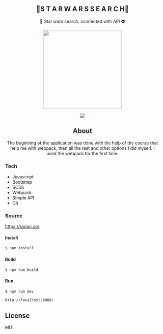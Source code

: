 
<h2 align="center">🚀S T A R W A R S S E A R C H🚀</h2>
<p align="center">🌌 Star wars search, connected with API 👽<p>
<p align="center">
 <img src="https://i.imgur.com/rwFBnYI.gif" href="" height="256">

<p align="center">
<a href="https://travis-ci.org/">
<img src="https://travis-ci.org/joemccann/dillinger.svg?branch=master">
</a>


<h2 align="center">About</h2>
<p align="center">
The beginning of the application was done with the help of the course that help me with webpack, then all the rest and other options I did myself. I used the webpack for the first time. </p>



### Tech                                                                            
* Javascript
* Bootstrap
* SCSS
* Webpack
* Simple API
* Git



### Source
https://swapi.co/

#### Install
```sh
$ npm install
```
#### Build
```sh
$ npm run build 
```
#### Run
```sh
$ npm run dev
```

```sh
http://localhost:8080/
```


License
----

MIT


